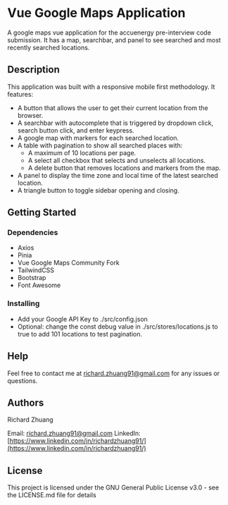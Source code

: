 # Vue Google Maps Application

A google maps vue application for the accuenergy pre-interview code submission. It has a map, searchbar, and panel to see searched and most recently searched locations.

## Description

This application was built with a responsive mobile first methodology. 
It features: 
* A button that allows the user to get their current location from the browser.
* A searchbar with autocomplete that is triggered by dropdown click, search button click, and enter keypress.
* A google map with markers for each searched location.
* A table with pagination to show all searched places with:
    * A maximum of 10 locations per page.
    * A select all checkbox that selects and unselects all locations.
    * A delete button that removes locations and markers from the map.
* A panel to display the time zone and local time of the latest searched location.
* A triangle button to toggle sidebar opening and closing.

## Getting Started

### Dependencies

* Axios
* Pinia
* Vue Google Maps Community Fork
* TailwindCSS
* Bootstrap
* Font Awesome

### Installing

* Add your Google API Key to ./src/config.json
* Optional: change the const debug value in ./src/stores/locations.js to true to add 101 locations to test pagination.

<!-- ### Executing program

* How to run the program
* Step-by-step bullets
```
code blocks for commands
``` -->

## Help

Feel free to contact me at richard.zhuang91@gmail.com for any issues or questions.
<!-- ```
command to run if program contains helper info
``` -->

## Authors

Richard Zhuang

Email: richard.zhuang91@gmail.com
LinkedIn: [https://www.linkedin.com/in/richardzhuang91/](https://www.linkedin.com/in/richardzhuang91/)

<!-- ## Version History

* 0.2
    * Various bug fixes and optimizations
    * See [commit change]() or See [release history]()
* 0.1
    * Initial Release -->

## License

This project is licensed under the GNU General Public License v3.0 - see the LICENSE.md file for details

<!-- ## Acknowledgments -->
